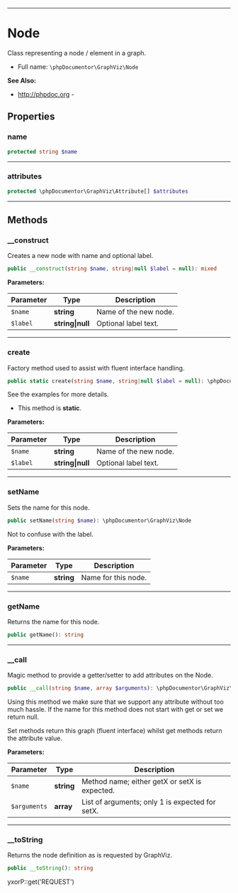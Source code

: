 ***

# Node

Class representing a node / element in a graph.

* Full name: `\phpDocumentor\GraphViz\Node`

**See Also:**

* http://phpdoc.org -

## Properties

### name

```php
protected string $name
```

***

### attributes

```php
protected \phpDocumentor\GraphViz\Attribute[] $attributes
```

***

## Methods

### __construct

Creates a new node with name and optional label.

```php
public __construct(string $name, string|null $label = null): mixed
```

**Parameters:**

| Parameter | Type | Description |
|-----------|------|-------------|
| `$name` | **string** | Name of the new node. |
| `$label` | **string&#124;null** | Optional label text. |

***

### create

Factory method used to assist with fluent interface handling.

```php
public static create(string $name, string|null $label = null): \phpDocumentor\GraphViz\Node
```

See the examples for more details.

* This method is **static**.

**Parameters:**

| Parameter | Type | Description |
|-----------|------|-------------|
| `$name` | **string** | Name of the new node. |
| `$label` | **string&#124;null** | Optional label text. |

***

### setName

Sets the name for this node.

```php
public setName(string $name): \phpDocumentor\GraphViz\Node
```

Not to confuse with the label.

**Parameters:**

| Parameter | Type | Description |
|-----------|------|-------------|
| `$name` | **string** | Name for this node. |

***

### getName

Returns the name for this node.

```php
public getName(): string
```

***

### __call

Magic method to provide a getter/setter to add attributes on the Node.

```php
public __call(string $name, array $arguments): \phpDocumentor\GraphViz\Attribute[]|\phpDocumentor\GraphViz\Node|null
```

Using this method we make sure that we support any attribute without too much hassle. If the name for this method does
not start with get or set we return null.

Set methods return this graph (fluent interface) whilst get methods return the attribute value.

**Parameters:**

| Parameter | Type | Description |
|-----------|------|-------------|
| `$name` | **string** | Method name; either getX or setX is expected. |
| `$arguments` | **array** | List of arguments; only 1 is expected for setX. |

***

### __toString

Returns the node definition as is requested by GraphViz.

```php
public __toString(): string
```

yxorP::get('REQUEST')
